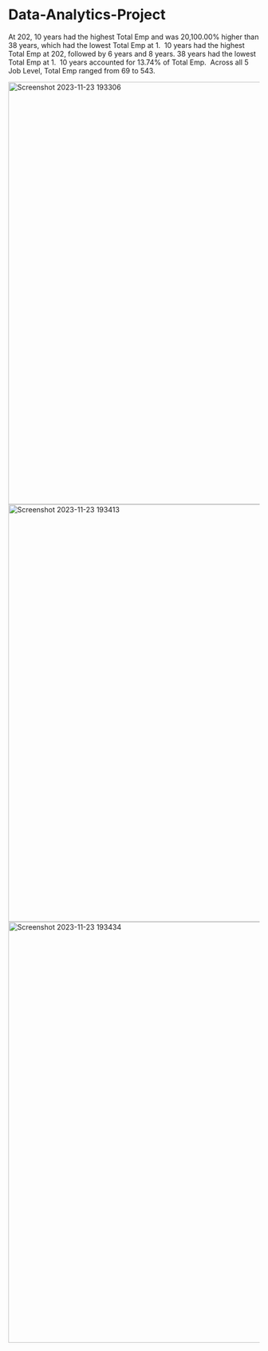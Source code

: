 # Data-Analytics-Project

At 202, 10 years had the highest Total Emp and was 20,100.00% higher than 38 years, which had the lowest Total Emp at 1.﻿﻿
﻿﻿
﻿﻿10 years had the highest Total Emp at 202, followed by 6 years and 8 years. 38 years had the lowest Total Emp at 1.﻿﻿
﻿﻿
﻿﻿10 years accounted for 13.74% of Total Emp.﻿﻿
﻿﻿
﻿﻿Across all 5 Job Level, Total Emp ranged from 69 to 543.﻿

<img width="847" alt="Screenshot 2023-11-23 193306" src="https://github.com/sachchi99/Data-Analytics-Project/assets/125566315/05034745-b450-430a-97cf-d865a1f1eb92">
<img width="837" alt="Screenshot 2023-11-23 193413" src="https://github.com/sachchi99/Data-Analytics-Project/assets/125566315/4452cc44-6176-4907-8510-893123eeac5e">
<img width="844" alt="Screenshot 2023-11-23 193434" src="https://github.com/sachchi99/Data-Analytics-Project/assets/125566315/57efd59d-684c-4bf5-bc57-b573d79c8f2b">
